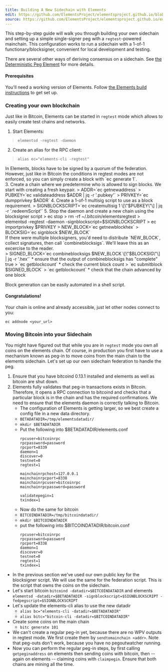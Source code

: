 ```yaml
---
title: Building A New Sidechain with Elements
edit: https://github.com/ElementsProject/elementsproject.github.io/blob/master/source/sidechains/creating-your-own.md
source: https://github.com/ElementsProject/elementsproject.github.io/edit/master/source/sidechains/creating-your-own.md
---
```


This step-by-step guide will walk you through building your own sidechain and
setting up a simple single-signer peg with a `regtest`-powered mainchain.  This
configuration works to run a sidechain with a 1-of-1 functionary/blocksigner,
convenient for local development and testing.

There are several other ways of deriving consensus on a sidechain.  See [the
Deterministic Peg Element](/elements/deterministic-peg.html) for more details.

#### Prerequisites
You'll need a working version of Elements.  Follow [the Elements build
instructions](https://github.com/ElementsProject/elements/blob/elements-0.14.1/doc/build-unix.md)
to get set up.

### Creating your own blockchain
Just like in Bitcoin, Elements can be started in `regtest` mode which allows to
easily create test chains and networks.

1. Start Elements:
  > `elementsd -regtest -daemon`
2. Create an alias for the RPC client:
  > `alias ec="elements-cli -regtest"`    
  <div class="ui info message">
    In Elements, blocks have to be signed by a quorum of the federation. However, just like in Bitcoin the conditions in regtest modes are not enforced, so you can simply create a block with `ec generate 1`.
  </div>
3. Create a chain where we predetermine who is allowed to sign blocks. We start with creating a fresh keypair.
  >     ADDR=`ec getnewaddress`
  >     PUBKEY=`ec validateaddress $ADDR | jq -r '.pubkey'`
  >     PRIVKEY=`ec dumpprivkey $ADDR`
4. Create a 1-of-1 multisig script to use as a block requirement.
  >     SIGNBLOCKSCRIPT=`ec createmultisig 1 \[\"$PUBKEY\"\] | jq -r '.redeemScript'`
5. Stop the daemon and create a new chain using the blocksigner script
  >     ec stop
  >     rm -rf ~/.bitcoin/elementsregtest
  >     elementsd -regtest -daemon -signblockscript=$SIGNBLOCKSCRIPT
  >     ec importprivkey $PRIVKEY
  >     NEW_BLOCK=`ec getnewblockhex`
  >     BLOCKSIG=`ec signblock $NEW_BLOCK`
    <div class="ui info message">
      If there were multiple blocksigners, you'd need to distribute `NEW_BLOCK`, collect signatures, then call `combineblocksigs`.  We'll leave this as an excercise to the reader.
    </div>
  >     SIGNED_BLOCK=`ec combineblocksigs $NEW_BLOCK \[\"$BLOCKSIG\"\] | jq -r '.hex'`
    * ensure that the output of combineblocksigs has "complete" true
  > `ec getblockcount`
    * check the current block count
  > `ec submitblock $SIGNED_BLOCK`
  > `ec getblockcount`
    * check that the chain advanced by one block

Block generation can be easily automated in a shell script.

#### Congratulations!
Your chain is online and already accessible, just let other nodes connect to you:
```
ec addnode <your_url>
```

### Moving Bitcoin into your Sidechain
You might have figured out that while you are in `regtest` mode you own all
coins on the elements chain. Of course, in production you first have to use a
mechanism known as peg-in to move coins from the main chain to the elements
sidechain. Let's set up our own sidechain federation to handle the peg.

1. Ensure that you have bitcoind 0.13.1 installed and elements as well as bitcoin are shut down.
2. Elements fully validates that peg-in transactions exists in Bitcoin. Therefore, it opens a RPC connection to bitcoind and checks that a particular block is in the chain and has the required confirmations. We need to ensure that the elements daemon is correctly talking to Bitcoin.
    * The configuration of Elements is getting larger, so we best create a config file in a new data directory.
    * `BETADATADIR=/tmp/elementsdatadir/`
    * `mkdir $BETADATADIR`
    * Put the following into $BETADATADIR/elements.conf
        ```
        rpcuser=bitcoinrpc
        rpcpassword=password
        rpcport=8339
        daemon=1
        discover=0
        testnet=0
        regtest=1

        mainchainrpchost=127.0.0.1
        mainchainrpcport=8338
        mainchainrpcuser=bitcoinrpc
        mainchainrpcpassword=password

        validatepegin=1
        txindex=1
        ```
    * Now do the same for bitcoin
    * `BITCOINDATADIR=/tmp/bitcoindatadir/`
    * `mkdir $BITCOINDATADIR`
    * put the following into $BITCOINDATADIR/bitcoin.conf
        ```
        rpcuser=bitcoinrpc
        rpcpassword=password
        rpcport=8338
        daemon=1
        discover=0
        testnet=0
        regtest=1
        txindex=1
        ```
* In the previous section we've used our own public key for the blocksigner script. We will use the same for the federation script. This is the script that owns the coins on the sidechain.
* Let's start bitcoin `bitcoind -datadir=$BITCOINDATADIR` and elements `elementsd -datadir=$BETADATADIR -signblockscript=$SIGNBLOCKSCRIPT -fedpegscript=$SIGNBLOCKSCRIPT`
* Let's update the elements-cli alias to use the new datadir
    * `alias bc="elements-cli -datadir=$BETADATADIR"`
    * `alias bitc="bitcoin-cli -datadir=$BITCOINDATADIR"`
* Create some coins on the main chain
    * `bitc generate 101`
* We can't create a regular peg-in yet, because there are no WPV outputs in regtest mode. We first create them by `sendtomainchain <addr>`. Note that peg-outs don't work, because you have no pegoutwatcher running.
* Now you can perform the regular peg-in steps, by first calling `getpeginaddress` on elements then sending coins with bitcoin, then -- again on elements -- claiming coins with `claimpegin`. Ensure that both chains are mining all the time.
